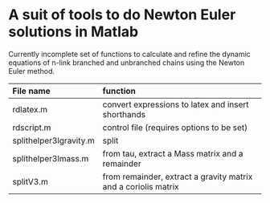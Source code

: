 # A suit of tools to do Newton Euler solutions in Matlab

Currently incomplete set of functions to calculate and refine the
dynamic equations of n-link branched and unbranched chains using the
Newton Euler method.


| File name              | function                                                       |
|:-----------------------|:---------------------------------------------------------------|
| rdlatex.m              | convert expressions to latex and insert shorthands             |
| rdscript.m             | control file (requires options to be set)                      |
| splithelper3lgravity.m | split                                                          |
| splithelper3lmass.m    | from tau, extract a Mass matrix and a remainder                |
| splitV3.m              | from remainder, extract a gravity matrix and a coriolis matrix |

